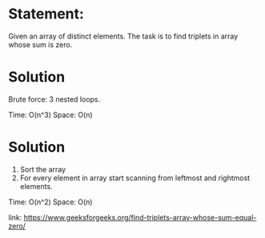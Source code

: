 Statement:
=====
Given an array of distinct elements. The task is to find triplets in array whose sum is zero.

Solution
====
Brute force: 3 nested loops.

Time: O(n^3)
Space: O(n)

Solution
======
1. Sort the array
2. For every element in array start scanning from leftmost and rightmost elements.

Time: O(n^2)
Space: O(n)

link: https://www.geeksforgeeks.org/find-triplets-array-whose-sum-equal-zero/

